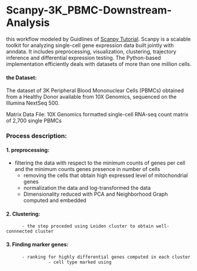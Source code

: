 # Scanpy-3K_PBMC-Downstream-Analysis
this workflow modeled by Guidlines of [Scanpy Tutorial](https://scanpy-tutorials.readthedocs.io/en/latest/pbmc3k.html). Scanpy is a scalable toolkit for analyzing
single-cell gene expression data built jointly with anndata. It includes preprocessing, visualization, clustering, trajectory inference and differential expression 
testing. The Python-based implementation efficiently deals with datasets of more than one million cells.
#### the Dataset:
The dataset of 3K Peripheral Blood Mononuclear Cells (PBMCs) obtained from a Healthy Donor available from 10X Genomics, sequenced on the Illumina NextSeq 500.

Matrix Data File: 10X Genomics formatted single-cell RNA-seq count matrix of 2,700 single PBMCs

### Process description:
#### 1. preprocessing:

   - filtering the data with respect to the minimum counts of genes per cell and the minimum counts genes presence in number of cells
	 - removing the cells that obtain high expressed level of mitochondrial genes 
	 - normalization the data and log-transformed the data
	 - Dimensionality reduced with PCA and Neighborhood Graph computed and embedded
#### 2. Clustering:
          - the step proceded using Leiden cluster to obtain well-connnected cluster
#### 3. Finding marker genes:
          - ranking for highly differential genes computed in each cluster 
					- cell type marked using 
